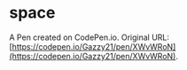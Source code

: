 # space

A Pen created on CodePen.io. Original URL: [https://codepen.io/Gazzy21/pen/XWvWRoN](https://codepen.io/Gazzy21/pen/XWvWRoN).

